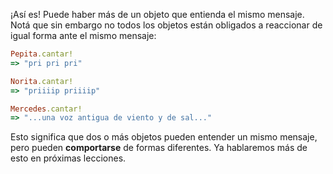 ¡Así es! Puede haber más de un objeto que entienda el mismo mensaje. Notá que sin embargo no todos los objetos están obligados a reaccionar de igual forma ante el mismo mensaje: 

```ruby
Pepita.cantar!
=> "pri pri pri"

Norita.cantar!
=> "priiiip priiiip"

Mercedes.cantar!
=> "...una voz antigua de viento y de sal..."
```

Esto significa que dos o más objetos pueden entender un mismo mensaje, pero pueden **comportarse** de formas diferentes. Ya hablaremos más de esto en próximas lecciones.